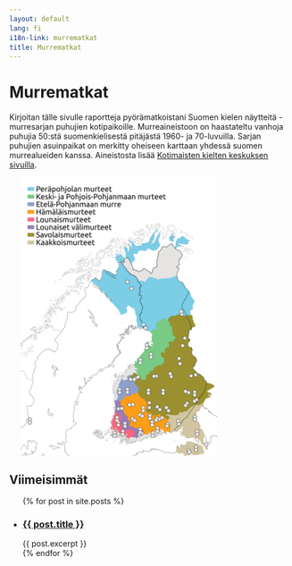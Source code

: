 ```yaml
---
layout: default
lang: fi
i18n-link: murrematkat
title: Murrematkat
---
```

# Murrematkat
Kirjoitan tälle sivulle raportteja pyörämatkoistani Suomen kielen näytteitä -murresarjan puhujien kotipaikoille. Murreaineistoon on haastateltu vanhoja puhujia 50:stä suomenkielisestä pitäjästä 1960- ja 70-luvuilla. Sarjan puhujien asuinpaikat on merkitty oheiseen karttaan yhdessä suomen murrealueiden kanssa.
Aineistosta lisää [Kotimaisten kielten keskuksen sivuilla](https://www.kotus.fi/aineistot/puhutun_kielen_aineistot/murreaanitteita/suomen_kielen_naytteita_-sarja).

<img src="../assets/images/murrematkat.png" alt="Suomen kielen näytteitä -sarjan haastattelupaikat sekä suomen murrealueet" hspace="20" width="70%" align="center"/>

## Viimeisimmät

<ul>
  {% for post in site.posts %}
    <li>
      <h3><a href="{{ post.url }}">{{ post.title }}</a></h3>
      {{ post.excerpt }}
    </li>
  {% endfor %}
</ul>
